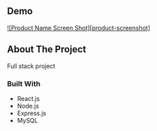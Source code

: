 ## Demo

[![Product Name Screen Shot][product-screenshot]]()

## About The Project

Full stack project



### Built With

* React.js
* Node.js
* Express.js
* MySQL

<!-- MARKDOWN LINKS & IMAGES -->
[React.js]: https://img.shields.io/badge/React-20232A?style=for-the-badge&logo=react&logoColor=61DAFB
[React-url]: https://reactjs.org/
